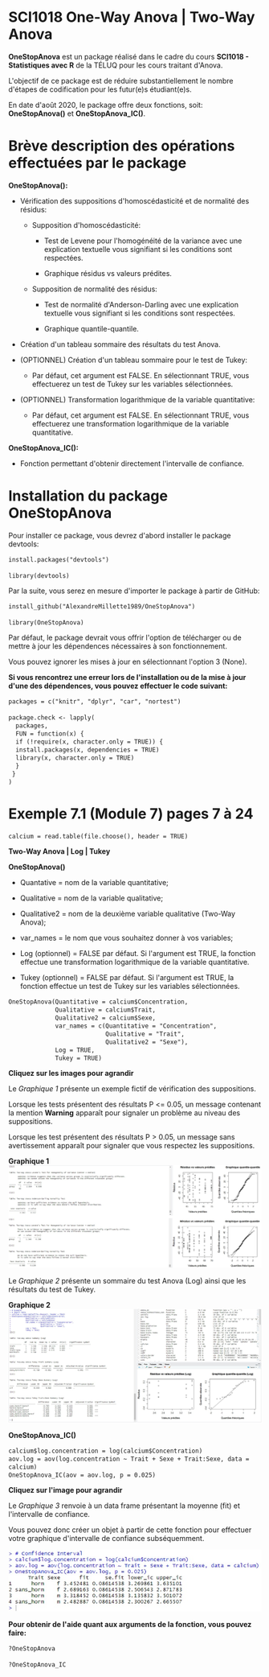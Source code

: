 # SCI1018 One-Way Anova | Two-Way Anova

**OneStopAnova** est un package réalisé dans le cadre du cours **SCI1018 - Statistiques avec R** de la TÉLUQ pour les cours traitant d'Anova. 

L'objectif de ce package est de réduire substantiellement le nombre d'étapes de codification pour les futur(e)s étudiant(e)s.

En date d'août 2020, le package offre deux fonctions, soit: **OneStopAnova()** et **OneStopAnova_IC()**. 

# Brève description des opérations effectuées par le package

**OneStopAnova():**

  - Vérification des suppositions d'homoscédasticité et de normalité des résidus:
  
    - Supposition d'homoscédasticité:
    
        - Test de Levene pour l'homogénéité de la variance avec une explication textuelle vous signifiant si les conditions sont respectées.
        
        - Graphique résidus vs valeurs prédites.
        
    - Supposition de normalité des résidus:
    
        - Test de normalité d'Anderson-Darling avec une explication textuelle vous signifiant si les conditions sont respectées. 
        
        - Graphique quantile-quantile.
        
        
  - Création d'un tableau sommaire des résultats du test Anova.
  
  - (OPTIONNEL) Création d'un tableau sommaire pour le test de Tukey:
        
       - Par défaut, cet argument est FALSE. En sélectionnant TRUE, vous effectuerez un test de Tukey sur les variables sélectionnées.
      
  
  - (OPTIONNEL) Transformation logarithmique de la variable quantitative:
  
       - Par défaut, cet argument est FALSE. En sélectionnant TRUE, vous effectuerez une transformation logarithmique de la variable quantitative.
  
**OneStopAnova_IC():**

  - Fonction permettant d'obtenir directement l'intervalle de confiance.

# Installation du package OneStopAnova

Pour installer ce package, vous devrez d'abord installer le package devtools:
```
install.packages("devtools")
  
library(devtools)
```

Par la suite, vous serez en mesure d'importer le package à partir de GitHub:
```
install_github("AlexandreMillette1989/OneStopAnova")
  
library(OneStopAnova)
```
  
Par défaut, le package devrait vous offrir l'option de télécharger ou de mettre à jour les dépendences nécessaires à son fonctionnement. 

Vous pouvez ignorer les mises à jour en sélectionnant l'option 3 (None).

**Si vous rencontrez une erreur lors de l'installation ou de la mise à jour d'une des dépendences, vous pouvez effectuer le code suivant:**
```
packages = c("knitr", "dplyr", "car", "nortest")
             
package.check <- lapply(
  packages,
  FUN = function(x) {
  if (!require(x, character.only = TRUE)) {
  install.packages(x, dependencies = TRUE)
  library(x, character.only = TRUE)
  }
 }
)
```
# Exemple 7.1 (Module 7) pages 7 à 24
```
calcium = read.table(file.choose(), header = TRUE)
```
**Two-Way Anova | Log | Tukey**

**OneStopAnova()**

- Quantative = nom de la variable quantitative;

- Qualitative = nom de la variable qualitative;

- Qualitative2 = nom de la deuxième variable qualitative (Two-Way Anova);

- var_names = le nom que vous souhaitez donner à vos variables;

- Log (optionnel) = FALSE par défaut. Si l'argument est TRUE, la fonction effectue une transformation logarithmique de la variable quantitative. 

- Tukey (optionnel) = FALSE par défaut. Si l'argument est TRUE, la fonction effectue un test de Tukey sur les variables sélectionnées. 

```
OneStopAnova(Quantitative = calcium$Concentration,
             Qualitative = calcium$Trait,
             Qualitative2 = calcium$Sexe,
             var_names = c(Quantitative = "Concentration",
                           Qualitative = "Trait",
                           Qualitative2 = "Sexe"),
             Log = TRUE,
             Tukey = TRUE)
```
**Cliquez sur les images pour agrandir**

Le *Graphique 1* présente un exemple fictif de vérification des suppositions. 

Lorsque les tests présentent des résultats P <= 0.05, un message contenant la mention **Warning** apparaît pour signaler un problème au niveau des suppositions.

Lorsque les test présentent des résultats P > 0.05, un message sans avertissement apparaît pour signaler que vous respectez les suppositions.

**Graphique 1**
![Vérification des suppositions](Images/OneStopAnova_1.jpg)

Le *Graphique 2* présente un sommaire du test Anova (Log) ainsi que les résultats du test de Tukey.

**Graphique 2**
![Sommaire Anova et Tukey](Images/OneStopAnova_2.jpg)

**OneStopAnova_IC()**
```
calcium$log.concentration = log(calcium$Concentration)
aov.log = aov(log.concentration ~ Trait + Sexe + Trait:Sexe, data = calcium)
OneStopAnova_IC(aov = aov.log, p = 0.025)
```
**Cliquez sur l'image pour agrandir**

Le *Graphique 3* renvoie à un data frame présentant la moyenne (fit) et l'intervalle de confiance.

Vous pouvez donc créer un objet à partir de cette fonction pour effectuer votre graphique d'intervalle de confiance subséquemment. 

![Intervalle de confiance](Images/OneStopAnova_3.jpg)

**Pour obtenir de l'aide quant aux arguments de la fonction, vous pouvez faire:**
```
?OneStopAnova

?OneStopAnova_IC
```
